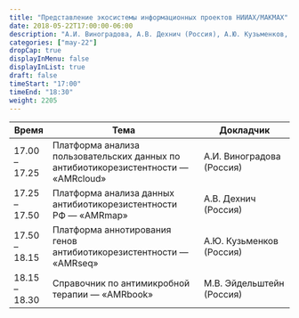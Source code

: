 ```yaml
---
title: "Представление экосистемы информационных проектов НИИАХ/МАКМАХ"
date: 2018-05-22T17:00:00-06:00
description: "А.И. Виноградова, А.В. Дехнич (Россия), А.Ю. Кузьменков, М.В. Эйдельштейн"
categories: ["may-22"]
dropCap: true
displayInMenu: false
displayInList: true
draft: false
timeStart: "17:00"
timeEnd: "18:30"
weight: 2205
---
```


| Время            | Тема           | Докладчик  |
| ------------- | ------------- | ----- |
| 17.00 – 17.25 | Платформа анализа пользовательских данных по антибиотикорезистентности — «AMRcloud» | А.И. Виноградова (Россия) | 
| 17.25 – 17.50 | Платформа анализа данных антибиотикорезистентности РФ — «AMRmap»                    | А.В. Дехнич (Россия)      | 
| 17.50 – 18.15 | Платформа аннотирования генов антибиотикорезистентности — «AMRseq»                  | А.Ю. Кузьменков (Россия)  | 
| 18.15 – 18.30 | Справочник по антимикробной терапии — «AMRbook»                                     | М.В. Эйдельштейн (Россия) | 
